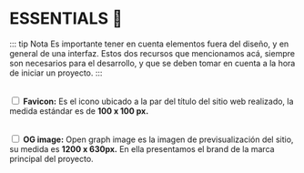 # **ESSENTIALS**  👀 
::: tip Nota
Es importante tener en cuenta elementos fuera del diseño, y en general de una interfaz.
Estos dos recursos que mencionamos acá, siempre son necesarios para el desarrollo, y que se deben tomar en cuenta a la hora de iniciar un proyecto.
:::

<br><input type="checkbox"> **Favicon:** <span class='text-grey italic'>Es el icono ubicado a la par del título del sitio web realizado, la medida estándar es de **100 x 100 px.**</span>

<br> <input type="checkbox"> **OG image:** <span class='text-grey italic'>Open graph image es la imagen de previsualización del sitio, su medida es **1200 x 630px.** En ella presentamos el brand de la marca principal del proyecto.</span>

